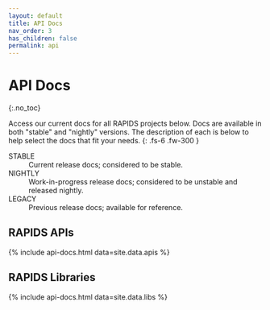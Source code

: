 ```yaml
---
layout: default
title: API Docs
nav_order: 3
has_children: false
permalink: api
---
```


# API Docs
{:.no_toc}

Access our current docs for all RAPIDS projects below. Docs are available in
both "stable" and "nightly" versions. The description of each is below to help
select the docs that fit your needs.
{: .fs-6 .fw-300 }
<dl>
  <dt>STABLE</dt>
  <dd>Current release docs; considered to be stable.</dd>
  <dt>NIGHTLY</dt>
  <dd>Work-in-progress release docs; considered to be unstable and released nightly.</dd>
  <dt>LEGACY</dt>
  <dd>Previous release docs; available for reference.</dd>
</dl>

## RAPIDS APIs

{% include api-docs.html data=site.data.apis %}

## RAPIDS Libraries

{% include api-docs.html data=site.data.libs %}
